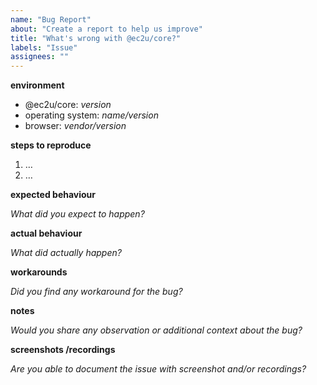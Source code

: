 ```yaml
---
name: "Bug Report"
about: "Create a report to help us improve"
title: "What's wrong with @ec2u/core?"
labels: "Issue"
assignees: ""
---
```



**environment**

- @ec2u/core: *version*
- operating system: *name/version*
- browser: *vendor/version*


**steps to reproduce**

1. …
2. …


**expected behaviour**

*What did you expect to happen?*


**actual behaviour**

*What did actually happen?*


**workarounds**

*Did you find any workaround for the bug?*


**notes**

*Would you share any observation or additional context about the bug?*


**screenshots /recordings**

*Are you able to document the issue with screenshot and/or recordings?*
